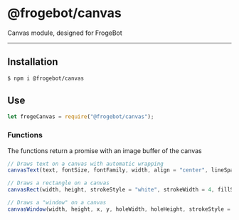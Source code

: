 # @frogebot/canvas
Canvas module, designed for FrogeBot

----

## Installation
```bash
$ npm i @frogebot/canvas
```
## Use
```js
let frogeCanvas = require("@frogebot/canvas");
```

### Functions
The functions return a promise with an image buffer of the canvas
```js
// Draws text on a canvas with automatic wrapping
canvasText(text, fontSize, fontFamily, width, align = "center", lineSpacing = 1.5, fillStyle = "black", bg = "transparent", strokeStyle = "transparent", lineWidth = 0)
```

```js
// Draws a rectangle on a canvas
canvasRect(width, height, strokeStyle = "white", strokeWidth = 4, fillStyle = "black")
```

```js
// Draws a "window" on a canvas
canvasWindow(width, height, x, y, holeWidth, holeHeight, strokeStyle = "white", strokeWidth = 4, strokeOffset = 0, fillStyle = "black")
```